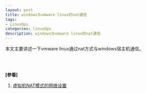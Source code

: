 ```yaml
---
layout: post
title: windows与vmware linux的nat通信
tags:
- LinuxOps
categories: linuxOps
description: windows与vmware linux的nat通信
---
```


本文主要讲述一下vmware linux通过nat方式与windows宿主机通信。


<!-- more -->














<br />
<br />

**[参看]**

1. [虚拟机NAT模式的网络设置](https://blog.csdn.net/BokeyGeGe/article/details/78631328)



<br />
<br />
<br />



